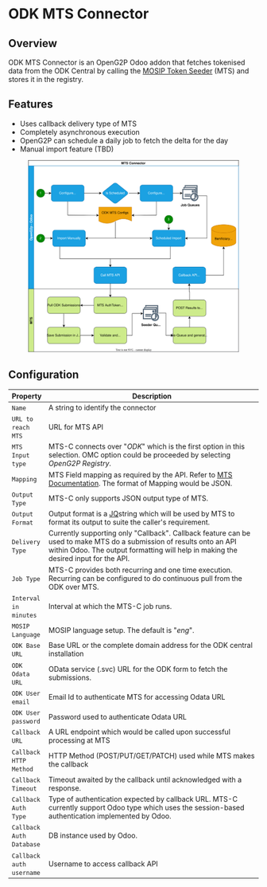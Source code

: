 # ODK MTS Connector

## Overview <a href="#overview" id="overview"></a>

ODK MTS Connector is an OpenG2P Odoo addon that fetches tokenised data from the ODK Central by calling the [MOSIP Token Seeder](http://127.0.0.1:5000/s/4EyCrLbFom7vj7UcMIUZ/integrations/mosip-token-seeder) (MTS) and stores it in the registry.

## Features <a href="#features-of-mts-c" id="features-of-mts-c"></a>

* Uses callback delivery type of MTS
* Completely asynchronous execution
* OpenG2P can schedule a daily job to fetch the delta for the day
* Manual import feature (TBD)

<figure><img src="../../.gitbook/assets/mosip-token-seeder-connector.svg" alt=""><figcaption></figcaption></figure>

## Configuration <a href="#input" id="input"></a>

<table><thead><tr><th>Property</th><th width="498">Description</th></tr></thead><tbody><tr><td><code>Name</code></td><td>A string to identify the connector</td></tr><tr><td><code>URL to reach MTS</code></td><td>URL for MTS API</td></tr><tr><td><code>MTS Input type</code></td><td>MTS-C connects over "<em>ODK</em>" which is the first option in this selection. OMC option could be proceeded by selecting <em>OpenG2P Registry</em>.</td></tr><tr><td><code>Mapping</code></td><td>MTS Field mapping as required by the API. Refer to <a href="https://docs.mosip.io/1.2.0/integrations/mosip-token-seeder">MTS Documentation</a>. The format of Mapping would be JSON.</td></tr><tr><td><code>Output Type</code></td><td>MTS-C only supports JSON output type of MTS.</td></tr><tr><td><code>Output Format</code></td><td>Output format is a <a href="https://stedolan.github.io/jq/">JQ</a>string which will be used by MTS to format its output to suite the caller's requirement.</td></tr><tr><td><code>Delivery Type</code></td><td>Currently supporting only "Callback". Callback feature can be used to make MTS do a submission of results onto an API within Odoo. The output formatting will help in making the desired input for the API.</td></tr><tr><td><code>Job Type</code></td><td>MTS-C provides both recurring and one time execution. Recurring can be configured to do continuous pull from the ODK over MTS.</td></tr><tr><td><code>Interval in minutes</code></td><td>Interval at which the MTS-C job runs.</td></tr><tr><td><code>MOSIP Language</code></td><td>MOSIP language setup. The default is "<em>eng</em>".</td></tr><tr><td><code>ODK Base URL</code></td><td>Base URL or the complete domain address for the ODK central installation</td></tr><tr><td><code>ODK Odata URL</code></td><td>OData service (.svc) URL for the ODK form to fetch the submissions.</td></tr><tr><td><code>ODK User email</code></td><td>Email Id to authenticate MTS for accessing Odata URL</td></tr><tr><td><code>ODK User password</code></td><td>Password used to authenticate Odata URL</td></tr><tr><td><code>Callback URL</code></td><td>A URL endpoint which would be called upon successful processing at MTS</td></tr><tr><td><code>Callback HTTP Method</code></td><td>HTTP Method (POST/PUT/GET/PATCH) used while MTS makes the callback</td></tr><tr><td><code>Callback Timeout</code></td><td>Timeout awaited by the callback until acknowledged with a response.</td></tr><tr><td><code>Callback Auth Type</code></td><td>Type of authentication expected by callback URL. MTS-C currently support Odoo type which uses the session-based authentication implemented by Odoo.</td></tr><tr><td><code>Callback Auth Database</code></td><td>DB instance used by Odoo.</td></tr><tr><td><code>Callback auth username</code></td><td>Username to access callback API</td></tr></tbody></table>
